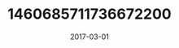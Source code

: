 ---
title: "1460685711736672200"
image: "2017-03-01 16.48.47 1460685711736672200_46248401"
date: "2017-03-01"
type: "photo"
---